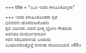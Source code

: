 +++
title = "೦೬೫ ಇವರು ಕಳುಹಿಸಿಕೊಣ್ಡರಾ"

+++
ಇವರು ಕಳುಹಿಸಿಕೊಂಡರಾ ನೃಪ  
ಭವನವನು ಹೊರವಂಟರೊಡನು  
ತ್ಸವ ವಿಹೀನರು ವಿದುರ ಭೀಷ್ಮ ದ್ರೋಣ ಗೌತಮರು  
ಅವನಿಪತಿ ದುರ್ಯೋಧನಾದಿಗ  
ಳವನ ಸಹಭವರುಳಿಯೆ ಬಂದುದು  
ವಿವಿಧಜನದೊತ್ತೊತ್ತೆ ಮಸಗಿತು ರಾಜಬೀದಿಯಲಿ   ॥65॥